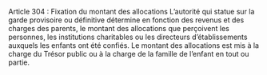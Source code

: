Article 304 : Fixation du montant des allocations
L’autorité qui statue sur la garde provisoire ou définitive détermine en fonction des revenus et des charges des parents, le montant des allocations que perçoivent les personnes, les institutions charitables ou les directeurs d’établissements auxquels les enfants ont été confiés.
Le montant des allocations est mis à la charge du Trésor public ou à la charge de la famille de l’enfant en tout ou partie.